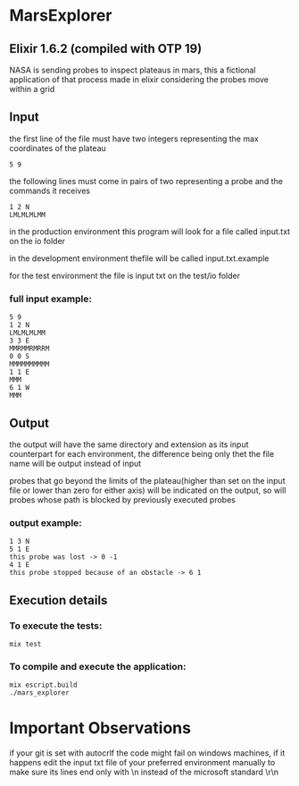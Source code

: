 # MarsExplorer
## Elixir 1.6.2 (compiled with OTP 19)

NASA is sending probes to inspect plateaus in mars,
this a fictional application of that process made in elixir considering the probes move within a grid

## Input
the first line of the file must have two integers representing the max coordinates of the plateau 
```
5 9
```

the following lines must come in pairs of two representing a probe and the commands it receives
```
1 2 N
LMLMLMLMM
```

in the production environment this program will look for a file called input.txt on the io folder

in the development environment thefile will be called input.txt.example

for the test environment the file is input txt on the test/io folder

### full input example:

```
5 9
1 2 N
LMLMLMLMM
3 3 E
MMRMMRMRRM
0 0 S
MMMMMMMMMM
1 1 E
MMM
6 1 W
MMM
```

## Output
the output will have the same directory and extension as its input counterpart for each environment, the difference being only thet the file name will be output instead of input

probes that go beyond the limits of the plateau(higher than set on the input file or lower than zero for either axis) will be indicated on the output, so will probes whose path is blocked by previously executed probes

### output example:

```
1 3 N
5 1 E
this probe was lost -> 0 -1
4 1 E
this probe stopped because of an obstacle -> 6 1 
```

## Execution details

### To execute the tests:

```
mix test
```

### To compile and execute the application:

```
mix escript.build
./mars_explorer
```

# Important Observations

if your git is set with autocrlf the code might fail on windows machines, if it happens edit the
input txt file of your preferred environment manually to make sure its lines end only with \n instead of the microsoft standard \r\n